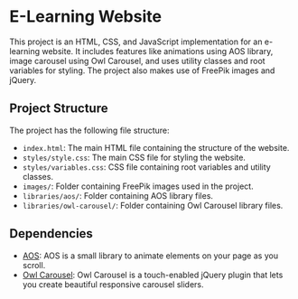 # E-Learning Website

This project is an HTML, CSS, and JavaScript implementation for an e-learning website. It includes features like animations using AOS library, image carousel using Owl Carousel, and uses utility classes and root variables for styling. The project also makes use of FreePik images and jQuery.

## Project Structure

The project has the following file structure:


- `index.html`: The main HTML file containing the structure of the website.
- `styles/style.css`: The main CSS file for styling the website.
- `styles/variables.css`: CSS file containing root variables and utility classes.
- `images/`: Folder containing FreePik images used in the project.
- `libraries/aos/`: Folder containing AOS library files.
- `libraries/owl-carousel/`: Folder containing Owl Carousel library files.

## Dependencies

- [AOS](https://michalsnik.github.io/aos/): AOS is a small library to animate elements on your page as you scroll.
- [Owl Carousel](https://owlcarousel2.github.io/OwlCarousel2/): Owl Carousel is a touch-enabled jQuery plugin that lets you create beautiful responsive carousel sliders.

